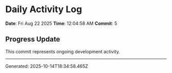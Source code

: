 # Daily Activity Log

**Date**: Fri Aug 22 2025
**Time**: 12:04:58 AM
**Commit**: 5

## Progress Update

This commit represents ongoing development activity.

---
Generated: 2025-10-14T18:34:58.465Z

